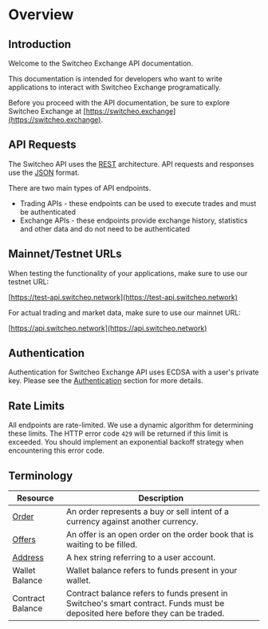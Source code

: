 # Overview

## Introduction

Welcome to the Switcheo Exchange API documentation.

This documentation is intended for developers who want to write applications to interact with Switcheo Exchange
programatically.

Before you proceed with the API documentation, be sure to explore Switcheo Exchange at
[https://switcheo.exchange](https://switcheo.exchange).

## API Requests

The Switcheo API uses the [REST](https://en.wikipedia.org/wiki/Representational_state_transfer) architecture.
API requests and responses use the [JSON](https://www.json.org/) format.

There are two main types of API endpoints.

- Trading APIs - these endpoints can be used to execute trades and must be authenticated
- Exchange APIs - these endpoints provide exchange history, statistics and other data and do not need to be authenticated

## Mainnet/Testnet URLs

When testing the functionality of your applications, make sure to use our testnet URL:

[https://test-api.switcheo.network](https://test-api.switcheo.network)

For actual trading and market data, make sure to use our mainnet URL:

[https://api.switcheo.network](https://api.switcheo.network)

## Authentication

Authentication for Switcheo Exchange API uses ECDSA with a user's private key.
Please see the [Authentication](#authentication-2) section for more details.

## Rate Limits

All endpoints are rate-limited. We use a dynamic algorithm for determining these limits. The HTTP error code `429` will
be returned if this limit is exceeded. You should implement an exponential backoff strategy when encountering this error code.

## Terminology

Resource | Description
--------- | -----------
[Order](#orders) | An order represents a buy or sell intent of a currency against another currency.
[Offers](#offers) | An offer is an open order on the order book that is waiting to be filled.
[Address](#address) | A hex string referring to a user account.
Wallet Balance | Wallet balance refers to funds present in your wallet.
Contract Balance | Contract balance refers to funds present in Switcheo's smart contract. Funds must be deposited here before they can be traded.
